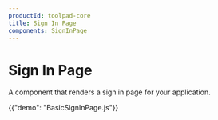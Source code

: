 ```yaml
---
productId: toolpad-core
title: Sign In Page
components: SignInPage
---
```


# Sign In Page

<p class="description">A component that renders a sign in page for your application.</p>

{{"demo": "BasicSignInPage.js"}}

